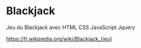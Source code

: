# Blackjack

Jeu du Blackjack avec HTML CSS JavaScript Jquery

https://fr.wikipedia.org/wiki/Blackjack_(jeu)
